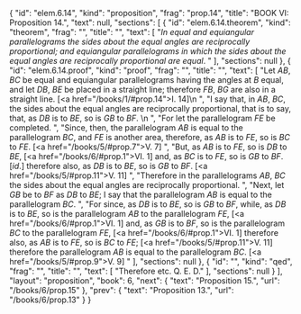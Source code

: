 {
  "id": "elem.6.14",
  "kind": "proposition",
  "frag": "prop.14",
  "title": "BOOK VI: Proposition 14.",
  "text": null,
  "sections": [
    {
      "id": "elem.6.14.theorem",
      "kind": "theorem",
      "frag": "",
      "title": "",
      "text": [
        "<var>In equal and equiangular parallelograms the sides about the equal angles are reciprocally proportional; and equiangular parallelograms in which the sides about the equal angles are reciprocally proportional are equal</var>. "
      ],
      "sections": null
    },
    {
      "id": "elem.6.14.proof",
      "kind": "proof",
      "frag": "",
      "title": "",
      "text": [
        "Let <var>AB</var>, <var>BC</var> be equal and equiangular parallelograms having the angles at <var>B</var> equal, and let <var>DB</var>, <var>BE</var> be placed in a straight line; therefore <var>FB</var>, <var>BG</var> are also in a straight line. [<a href=\"/books/1/#prop.14\">I. 14</a>]\n      ",
        "I say that, in <var>AB</var>, <var>BC</var>, the sides about the equal angles are reciprocally proportional, that is to say, that, as <var>DB</var> is to <var>BE</var>, so is <var>GB</var> to <var>BF</var>. \n      ",
        "For let the parallelogram <var>FE</var> be completed. ",
        "Since, then, the parallelogram <var>AB</var> is equal to the parallelogram <var>BC</var>, and <var>FE</var> is another area, therefore, as <var>AB</var> is to <var>FE</var>, so is <var>BC</var> to <var>FE</var>. [<a href=\"/books/5/#prop.7\">V. 7</a>] ",
        "But, as <var>AB</var> is to <var>FE</var>, so is <var>DB</var> to <var>BE</var>, [<a href=\"/books/6/#prop.1\">VI. 1</a>] and, as <var>BC</var> is to <var>FE</var>, so is <var>GB</var> to <var>BF</var>. [<var>id</var>.] therefore also, as <var>DB</var> is to <var>BE</var>, so is <var>GB</var> to <var>BF</var>. [<a href=\"/books/5/#prop.11\">V. 11</a>] ",
        "Therefore in the parallelograms <var>AB</var>, <var>BC</var> the sides about the equal angles are reciprocally proportional. ",
        "Next, let <var>GB</var> be to <var>BF</var> as <var>DB</var> to <var>BE</var>; I say that the parallelogram <var>AB</var> is equal to the parallelogram <var>BC</var>. ",
        "For since, as <var>DB</var> is to <var>BE</var>, so is <var>GB</var> to <var>BF</var>, while, as <var>DB</var> is to <var>BE</var>, so is the parallelogram <var>AB</var> to the parallelogram <var>FE</var>, [<a href=\"/books/6/#prop.1\">VI. 1</a>] and, as <var>GB</var> is to <var>BF</var>, so is the parallelogram <var>BC</var> to the parallelogram <var>FE</var>, [<a href=\"/books/6/#prop.1\">VI. 1</a>] therefore also, as <var>AB</var> is to <var>FE</var>, so is <var>BC</var> to <var>FE</var>; [<a href=\"/books/5/#prop.11\">V. 11</a>] therefore the parallelogram <var>AB</var> is equal to the parallelogram <var>BC</var>. [<a href=\"/books/5/#prop.9\">V. 9</a>] "
      ],
      "sections": null
    },
    {
      "id": "",
      "kind": "qed",
      "frag": "",
      "title": "",
      "text": [
        "Therefore etc. Q. E. D."
      ],
      "sections": null
    }
  ],
  "layout": "proposition",
  "book": 6,
  "next": {
    "text": "Proposition 15.",
    "url": "/books/6/prop.15"
  },
  "prev": {
    "text": "Proposition 13.",
    "url": "/books/6/prop.13"
  }
}
